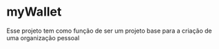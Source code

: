 # myWallet
Esse projeto tem como função de ser um projeto base para a criação de uma organização pessoal
